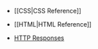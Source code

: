 - [[CSS|CSS Reference]]
- [[HTML|HTML Reference]]

- [HTTP Responses](https://developer.mozilla.org/en-US/docs/Web/HTTP/Status#information_responses)
